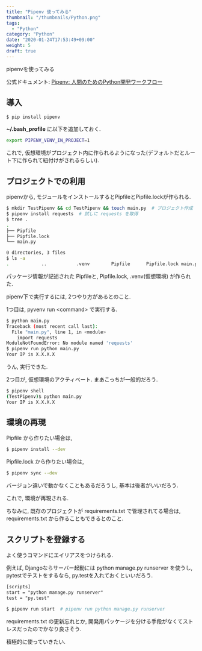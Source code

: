 ```yaml
---
title: "Pipenv 使ってみる"
thumbnail: "/thumbnails/Python.png"
tags:
  - "Python"
category: "Python"
date: "2020-01-24T17:53:49+09:00"
weight: 5
draft: true
---
```


pipenvを使ってみる

公式ドキュメント: [Pipenv: 人間のためのPython開発ワークフロー](https://pipenv-ja.readthedocs.io/ja/translate-ja/)

## 導入

``` bash
$ pip install pipenv
```

**~/.bash_profile** に以下を追加しておく.

``` bash
export PIPENV_VENV_IN_PROJECT=1
```

これで, 仮想環境がプロジェクト内に作られるようになった(デフォルトだとルート下に作られて紐付けがされるらしい).

## プロジェクトでの利用

pipenvから, モジュールをインストールするとPipfileとPipfile.lockが作られる.

``` bash
$ mkdir TestPipenv && cd TestPipenv && touch main.py  # プロジェクト作成
$ pipenv install requests  # 試しに requests を取得
$ tree .
.
├── Pipfile
├── Pipfile.lock
└── main.py

0 directories, 3 files
$ ls -a
.            ..           .venv        Pipfile      Pipfile.lock main.py
```

パッケージ情報が記述された Pipfileと, Pipfile.lock, .venv(仮想環境) が作られた.

pipenv下で実行するには, 2つやり方があるとのこと.

1つ目は, pyvenv run \<command\> で実行する.

``` bash 
$ python main.py
Traceback (most recent call last):
  File "main.py", line 1, in <module>
    import requests
ModuleNotFoundError: No module named 'requests'
$ pipenv run python main.py
Your IP is X.X.X.X
```

うん, 実行できた.

2つ目が, 仮想環境のアクティベート. まあこっちが一般的だろう.

``` bash
$ pipenv shell
(TestPipenv)$ python main.py
Your IP is X.X.X.X
```

## 環境の再現

Pipfile から作りたい場合は, 

``` bash
$ pipenv install --dev
```

Pipfile.lock から作りたい場合は,

``` bash
$ pipenv sync --dev
```

バージョン違いで動かなくこともあるだろうし, 基本は後者がいいだろう.

これで, 環境が再現される.

ちなみに, 既存のプロジェクトが requirements.txt で管理されてる場合は, requirements.txt から作ることもできるとのこと.

## スクリプトを登録する

よく使うコマンドにエイリアスをつけられる.

例えば, Djangoならサーバー起動には python manage.py runserver を使うし, pytestでテストをするなら, py.testを入れておくといいだろう.

``` txt
[scripts]
start = "python manage.py runserver"
test = "py.test"
```

``` bash
$ pipenv run start  # pipenv run python manage.py runserver
```

requirements.txt の更新忘れとか, 開発用パッケージを分ける手段がなくてストレスだったのでかなり良さそう.

積極的に使っていきたい.